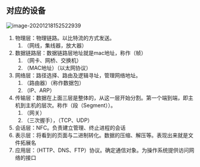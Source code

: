 

## 对应的设备

![image-20201218152522939](C:\Users\Administrator\AppData\Roaming\Typora\typora-user-images\image-20201218152522939.png)

1. 物理层：物理链路。以比特流的方式发送。
   1. （网线，集线器，放大器）
2. 数据链路层：数据链路层地址就是mac地址，称作（帧）
   1. （网卡、网桥、交换机）
   2. （MAC地址）（以太网协议）
3. 网络层：路径选择、路由及逻辑寻址，管理网络地址。
   1. （路由器）（称作数据包）
   2. （IP、ARP）
4. 传输层：数据在上面三层是整体的，从这一层开始分割。第一个端到端，即主机到主机的层次。称作（段（Segment））。
   1. （网关）
   2. （三次握手），（TCP、UDP）
5. 会话层：NFC。负责建立管理、终止进程的会话
6. 表示层：将看到的页面与二进制转化。数据的压缩、解压等。表现出来就是文件拓展名
7. 应用层：（HTTP、DNS、FTP）协议。确定通信对象。为操作系统提供访问网络的接口